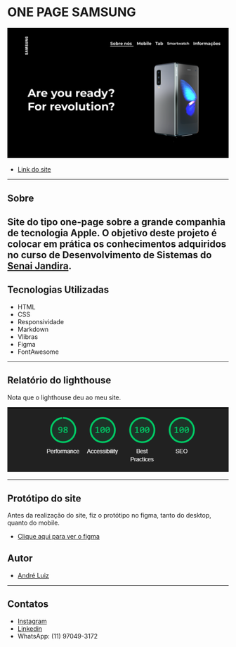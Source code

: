 # ONE PAGE SAMSUNG

![](./img/Home.png)
- [Link do site](https://fernandoleonid.github.io/one-page-2022/ds1t-b/andreLuiz/index.html)

---
## Sobre

Site do tipo one-page sobre a grande companhia de tecnologia Apple. 
O objetivo deste projeto é colocar em prática os conhecimentos adquiridos no curso de Desenvolvimento de Sistemas do [Senai Jandira](https://jandira.sp.senai.br/). 
---
## Tecnologias Utilizadas

- HTML
- CSS
- Responsividade
- Markdown
- Vlibras 
- Figma
- FontAwesome
---
## Relatório do lighthouse

Nota que o lighthouse deu ao meu site. 

![](./img/lighthouse.webp)

---
## Protótipo do site 

Antes da realização do site, fiz o protótipo no figma, tanto do desktop, quanto do mobile.

- [Clique aqui para ver o figma](https://www.figma.com/file/2YiqCnZb1wCcKDNVoVPBSt/Samsung-One-Page?node-id=0%3A1&t=UKdNqGn6pJ6QeFCR-0)

## Autor
- [André Luiz](https://github.com/AndreLuisConstantino)

---
## Contatos
- [Instagram](https://www.instagram.com/andreluisconstanino/)
- [Linkedin](https://www.linkedin.com/in/andré-luiz-constantino-4b779124a/)
- WhatsApp: (11) 97049-3172

